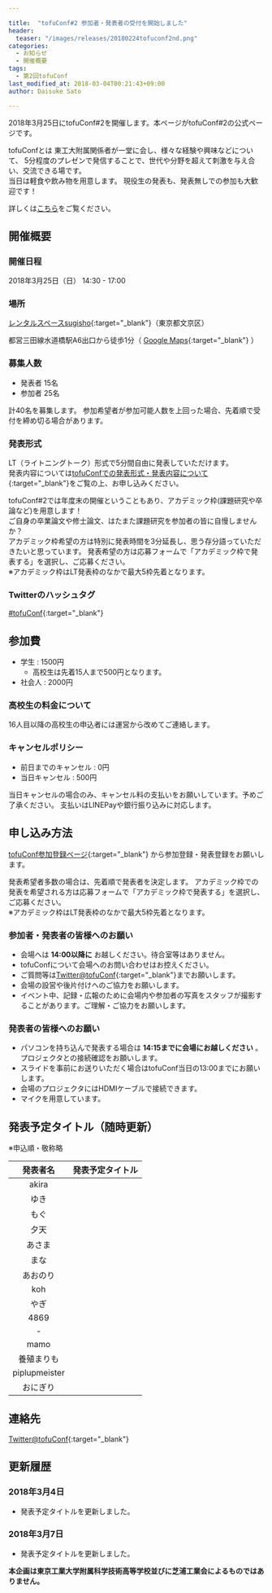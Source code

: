 ```yaml
---

title:  "tofuConf#2 参加者・発表者の受付を開始しました"
header:
  teaser: "/images/releases/20180224tofuconf2nd.png"
categories: 
  - お知らせ
  - 開催概要
tags:
  - 第2回tofuConf
last_modified_at: 2018-03-04T00:21:43+09:00
author: Daisuke Sato

---
```

2018年3月25日にtofuConf#2を開催します。本ページがtofuConf#2の公式ページです。

tofuConfとは
東工大附属関係者が一堂に会し、様々な経験や興味などについて、
5分程度のプレゼンで発信することで、世代や分野を超えて刺激を与え合い、交流できる場です。  
当日は軽食や飲み物を用意します。
現役生の発表も、発表無しでの参加も大歓迎です！

詳しくは[こちら](/about/)をご覧ください。

## 開催概要
### 開催日程

2018年3月25日（日） 14:30 - 17:00

### 場所

[レンタルスペースsugisho](https://www.sugisho.co.jp/){:target="_blank"}（東京都文京区）

都営三田線水道橋駅A6出口から徒歩1分（
[Google Maps](https://www.google.co.jp/maps/place/（株）杉浦商店/@35.704721,139.7528703,17z/){:target="_blank"}
）

### 募集人数

* 発表者 15名
* 参加者 25名

計40名を募集します。
参加希望者が参加可能人数を上回った場合、先着順で受付を締め切る場合があります。

### 発表形式

LT（ライトニングトーク）形式で5分間自由に発表していただけます。  
発表内容については[tofuConfでの発表形式・発表内容について](/about/presentation.html){:target="_blank"}をご覧の上、お申し込みください。

tofuConf#2では年度末の開催ということもあり、アカデミック枠(課題研究や卒論など)を用意します！  
ご自身の卒業論文や修士論文、はたまた課題研究を参加者の皆に自慢しませんか？  
アカデミック枠希望の方は特別に発表時間を3分延長し、思う存分語っていただきたいと思っています。
発表希望の方は応募フォームで「アカデミック枠で発表する」を選択し、ご応募ください。  
※アカデミック枠はLT発表枠のなかで最大5枠先着となります。

### Twitterのハッシュタグ

[#tofuConf](https://twitter.com/hashtag/tofuConf){:target="_blank"}

## 参加費

* 学生 : 1500円
  * 高校生は先着15人まで500円となります。
* 社会人 : 2000円

### 高校生の料金について

16人目以降の高校生の申込者には運営から改めてご連絡します。

### キャンセルポリシー

* 前日までのキャンセル : 0円
* 当日キャンセル : 500円

当日キャンセルの場合のみ、キャンセル料の支払いをお願いしています。予めご了承ください。
支払いはLINEPayや銀行振り込みに対応します。

## 申し込み方法

[tofuConf参加登録ページ](/register/){:target="_blank"} から参加登録・発表登録をお願いします。

発表希望者多数の場合は、先着順で発表者を決定します。
アカデミック枠での発表を希望される方は応募フォームで「アカデミック枠で発表する」を選択し、ご応募ください。  
※アカデミック枠はLT発表枠のなかで最大5枠先着となります。

### 参加者・発表者の皆様へのお願い

* 会場へは __14:00以降に__ お越しください。待合室等はありません。  
* tofuConfについて会場へのお問い合わせはお控えください。
* ご質問等は[Twitter@tofuConf](https://twitter.com/tofuConf){:target="_blank"}までお願いします。
* 会場の設営や後片付けへのご協力をお願いします。
* イベント中、記録・広報のために会場内や参加者の写真をスタッフが撮影することがあります。ご理解・ご協力をお願いします。

### 発表者の皆様へのお願い

* パソコンを持ち込んで発表する場合は __14:15までに会場にお越しください__ 。プロジェクタとの接続確認をお願いします。
* スライドを事前にお送りいただく場合はtofuConf当日の13:00までにお願いします。
* 会場のプロジェクタにはHDMIケーブルで接続できます。
* マイクを用意しています。

## 発表予定タイトル（随時更新）

※申込順・敬称略

| 発表者名 | 発表予定タイトル |
|:--------:|:----------------------:|
| akira |  |
| ゆき |  |
| もぐ |  |
| 夕天 |  |
| あさま |  |
| まな |  |
| あおのり |  |
| koh |  |
| やぎ |  |
| 4869 |  |
| \- |  |
| mamo |  |
| 養殖まりも |  |
| piplupmeister |  |
| おにぎり |  |

## 連絡先

[Twitter@tofuConf](https://twitter.com/tofuConf){:target="_blank"}

## 更新履歴

### 2018年3月4日

* 発表予定タイトルを更新しました。

### 2018年3月7日

* 発表予定タイトルを更新しました。


__本企画は東京工業大学附属科学技術高等学校並びに芝浦工業会によるものではありません。__
